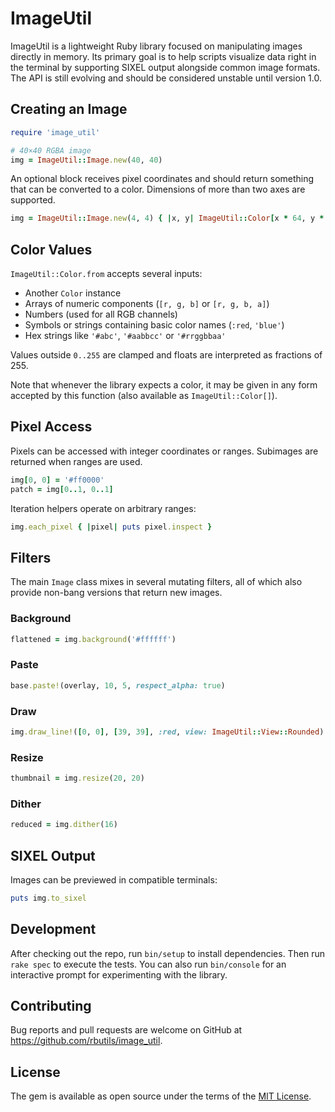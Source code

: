 # ImageUtil

ImageUtil is a lightweight Ruby library focused on manipulating images directly in memory. Its primary goal is to help scripts visualize data right in the terminal by supporting SIXEL output alongside common image formats. The API is still evolving and should be considered unstable until version 1.0.

## Creating an Image

```ruby
require 'image_util'

# 40×40 RGBA image
img = ImageUtil::Image.new(40, 40)
```

An optional block receives pixel coordinates and should return something that can be converted to a color. Dimensions of more than two axes are supported.

```ruby
img = ImageUtil::Image.new(4, 4) { |x, y| ImageUtil::Color[x * 64, y * 64, 0] }
```

## Color Values

`ImageUtil::Color.from` accepts several inputs:

- Another `Color` instance
- Arrays of numeric components (`[r, g, b]` or `[r, g, b, a]`)
- Numbers (used for all RGB channels)
- Symbols or strings containing basic color names (`:red`, `'blue'`)
- Hex strings like `'#abc'`, `'#aabbcc'` or `'#rrggbbaa'`

Values outside `0..255` are clamped and floats are interpreted as fractions of 255.

Note that whenever the library expects a color, it may be given in any form accepted by this function (also available as `ImageUtil::Color[]`).

## Pixel Access

Pixels can be accessed with integer coordinates or ranges. Subimages are returned when ranges are used.

```ruby
img[0, 0] = '#ff0000'
patch = img[0..1, 0..1]
```

Iteration helpers operate on arbitrary ranges:

```ruby
img.each_pixel { |pixel| puts pixel.inspect }
```

## Filters

The main `Image` class mixes in several mutating filters, all of which also provide non-bang versions that return new images.

### Background

```ruby
flattened = img.background('#ffffff')
```

### Paste

```ruby
base.paste!(overlay, 10, 5, respect_alpha: true)
```

### Draw

```ruby
img.draw_line!([0, 0], [39, 39], :red, view: ImageUtil::View::Rounded)
```

### Resize

```ruby
thumbnail = img.resize(20, 20)
```

### Dither

```ruby
reduced = img.dither(16)
```

## SIXEL Output

Images can be previewed in compatible terminals:

```ruby
puts img.to_sixel
```


## Development

After checking out the repo, run `bin/setup` to install dependencies. Then run
`rake spec` to execute the tests. You can also run `bin/console` for an
interactive prompt for experimenting with the library.

## Contributing

Bug reports and pull requests are welcome on GitHub at
<https://github.com/rbutils/image_util>.

## License

The gem is available as open source under the terms of the
[MIT License](https://opensource.org/licenses/MIT).
